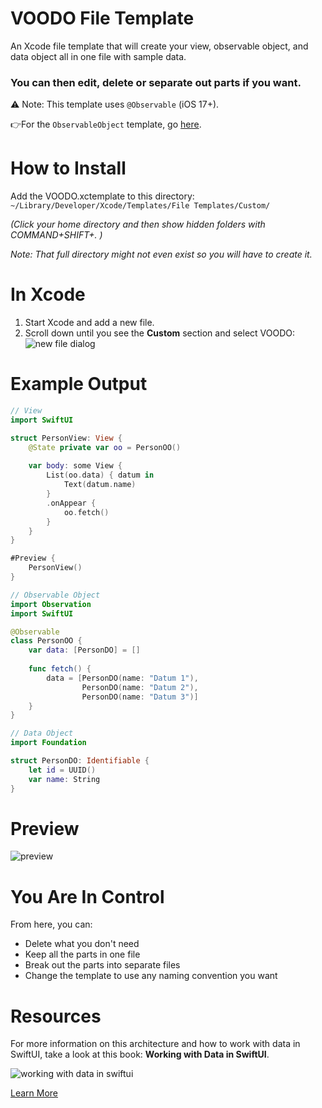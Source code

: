 # VOODO File Template
An Xcode file template that will create your view, observable object, and data object all in one file with sample data.

### You can then edit, delete or separate out parts if you want.


⚠️ Note: This template uses `@Observable` (iOS 17+).

👉For the `ObservableObject` template, go [here](https://github.com/bigmountainstudio/VOODOFileTemplate).

# How to Install
Add the VOODO.xctemplate to this directory: 
`~/Library/Developer/Xcode/Templates/File Templates/Custom/`

*(Click your home directory and then show hidden folders with COMMAND+SHIFT+. )*

*Note: That full directory might not even exist so you will have to create it.*

# In Xcode
1. Start Xcode and add a new file.
1. Scroll down until you see the **Custom** section and select VOODO:
![new file dialog](https://github.com/bigmountainstudio/VOODOFileTemplate2/assets/24855856/daf67dfc-c0ad-4957-a6d4-889fbd557894)


# Example Output
```swift
// View
import SwiftUI

struct PersonView: View {
    @State private var oo = PersonOO()
    
    var body: some View {
        List(oo.data) { datum in
            Text(datum.name)
        }
        .onAppear {
            oo.fetch()
        }
    }
}

#Preview {
    PersonView()
}

// Observable Object
import Observation
import SwiftUI

@Observable
class PersonOO {
    var data: [PersonDO] = []
    
    func fetch() {
        data = [PersonDO(name: "Datum 1"),
                PersonDO(name: "Datum 2"),
                PersonDO(name: "Datum 3")]
    }
}

// Data Object
import Foundation

struct PersonDO: Identifiable {
    let id = UUID()
    var name: String
}
```

# Preview
![preview](https://user-images.githubusercontent.com/24855856/125980957-fd972bfe-daac-4ac7-8b3e-a68a96f53210.png)

# You Are In Control
From here, you can:
* Delete what you don't need
* Keep all the parts in one file
* Break out the parts into separate files
* Change the template to use any naming convention you want

# Resources
For more information on this architecture and how to work with data in SwiftUI, take a look at this book: **Working with Data in SwiftUI**.

![working with data in swiftui](https://user-images.githubusercontent.com/24855856/125804293-5f4ec808-220d-41a7-b1ce-9caebc06069e.png)

[Learn More](https://www.bigmountainstudio.com/data)

